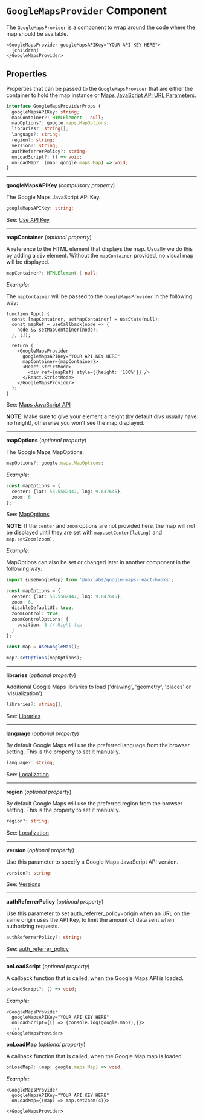 # `GoogleMapsProvider` Component

The `GoogleMapsProvider` is a component to wrap around the code where the map should be available.

```tsx
<GoogleMapsProvider googleMapsAPIKey="YOUR API KEY HERE">
  {children}
</GoogleMapsProvider>
```

## Properties

Properties that can be passed to the `GoogleMapsProvider` that are either the container to hold the map instance or [Maps JavaScript API URL Parameters](https://developers.google.com/maps/documentation/javascript/url-params).

```TypeScript
interface GoogleMapsProviderProps {
  googleMapsAPIKey: string;
  mapContainer?: HTMLElement | null;
  mapOptions?: google.maps.MapOptions;
  libraries?: string[];
  language?: string;
  region?: string;
  version?: string;
  authReferrerPolicy?: string;
  onLoadScript?: () => void;
  onLoadMap?: (map: google.maps.Map) => void;
}
```

- - - -
__googleMapsAPIKey__ (_compulsory property_)

The Google Maps JavaScript API Key.
```Typescript
googleMapsAPIKey: string;
```

See: [Use API Key](https://developers.google.com/maps/documentation/embed/get-api-key)

- - - -

__mapContainer__ (_optional property_)

A reference to the HTML element that displays the map.
Usually we do this by adding a `div` element.
Without the `mapContainer` provided, no visual map will be displayed.

```Typescript
mapContainer?: HTMLElement | null;
```

_Example:_

The `mapContainer` will be passed to the `GoogleMapsProvider` in the following way:

```tsx
function App() {
  const [mapContainer, setMapContainer] = useState(null);
  const mapRef = useCallback(node => {
    node && setMapContainer(node);
  }, []);

  return (
    <GoogleMapsProvider
      googleMapsAPIKey="YOUR API KEY HERE"
      mapContainer={mapContainer}>
      <React.StrictMode>
        <div ref={mapRef} style={{height: '100%'}} />
      </React.StrictMode>
    </GoogleMapsProvider>
  );
}
```

See: [Maps JavaScript API](https://developers.google.com/maps/documentation/javascript/overview)

**NOTE**: Make sure to give your element a height (by default divs usually have no height), otherwise you won't see the map displayed.

- - - -

__mapOptions__ (_optional property_)

The Google Maps MapOptions.

```Typescript
mapOptions?: google.maps.MapOptions;
```

_Example:_

```Typescript
const mapOptions = {
  center: {lat: 53.5582447, lng: 9.647645},
  zoom: 6
};
```

See: [MapOptions](https://developers.google.com/maps/documentation/javascript/reference/map#MapOptions)

**NOTE**: If the `center` and `zoom` options are not provided here, the map will not be displayed until they are set with `map.setCenter(latLng)` and `map.setZoom(zoom)`.

_Example:_ 

MapOptions can also be set or changed later in another component in the following way:

```Typescript
import {useGoogleMap} from '@ubilabs/google-maps-react-hooks';

const mapOptions = {
  center: {lat: 53.5582447, lng: 9.647645},
  zoom: 6,
  disableDefaultUI: true,
  zoomControl: true,
  zoomControlOptions: {
    position: 3 // Right top
  }
};

const map = useGoogleMap();

map?.setOptions(mapOptions);
```

- - - -

__libraries__ (_optional property_)

Additional Google Maps libraries to load ('drawing', 'geometry', 'places' or 'visualization').

```Typescript
libraries?: string[];
```

See: [Libraries](https://developers.google.com/maps/documentation/javascript/libraries)

- - - -

__language__ (_optional property_)

By default Google Maps will use the preferred language from the browser setting. This is the property to set it manually.

```Typescript
language?: string;
```

See: [Localization](https://developers.google.com/maps/documentation/javascript/localization)

- - - -

__region__ (_optional property_)

By default Google Maps will use the preferred region from the browser setting. This is the property to set it manually.

```Typescript
region?: string;
```

See: [Localization](https://developers.google.com/maps/documentation/javascript/localization)

- - - -

__version__ (_optional property_)

Use this parameter to specify a Google Maps JavaScript API version.

```Typescript
version?: string;
```

See: [Versions](https://developers.google.com/maps/documentation/javascript/versions)

- - - -

__authReferrerPolicy__ (_optional property_)

Use this parameter to set auth_referrer_policy=origin when an URL on the same origin uses the API Key, to limit the amount of data sent when authorizing requests.

```Typescript
authReferrerPolicy?: string;
```

See: [auth_referrer_policy](https://developers.google.com/maps/documentation/javascript/url-params)

- - - -

__onLoadScript__ (_optional property_)

A callback function that is called, when the Google Maps API is loaded.

```Typescript
onLoadScript?: () => void;
```

_Example:_

```tsx
<GoogleMapsProvider
  googleMapsAPIKey="YOUR API KEY HERE"
  onLoadScript={() => {console.log(google.maps);}}>
  ...
</GoogleMapsProvider>
```

__onLoadMap__ (_optional property_)

A callback function that is called, when the Google Map map is loaded.

```Typescript
onLoadMap?: (map: google.maps.Map) => void;
```

_Example:_

```tsx
<GoogleMapsProvider
  googleMapsAPIKey="YOUR API KEY HERE"
  onLoadMap={(map) => map.setZoom(4)}>
  ...
</GoogleMapsProvider>
```
